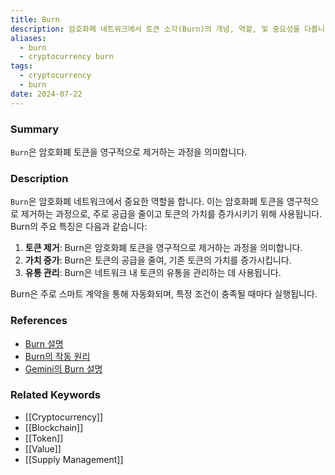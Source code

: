 ```yaml
---
title: Burn
description: 암호화폐 네트워크에서 토큰 소각(Burn)의 개념, 역할, 및 중요성을 다룹니다.
aliases:
  - burn
  - cryptocurrency burn
tags:
  - cryptocurrency
  - burn
date: 2024-07-22
---
```

### Summary

`Burn`은 암호화폐 토큰을 영구적으로 제거하는 과정을 의미합니다.

### Description

`Burn`은 암호화폐 네트워크에서 중요한 역할을 합니다. 이는 암호화폐 토큰을 영구적으로 제거하는 과정으로, 주로 공급을 줄이고 토큰의 가치를 증가시키기 위해 사용됩니다. Burn의 주요 특징은 다음과 같습니다:

1. **토큰 제거**: Burn은 암호화폐 토큰을 영구적으로 제거하는 과정을 의미합니다.
2. **가치 증가**: Burn은 토큰의 공급을 줄여, 기존 토큰의 가치를 증가시킵니다.
3. **유통 관리**: Burn은 네트워크 내 토큰의 유통을 관리하는 데 사용됩니다.

Burn은 주로 스마트 계약을 통해 자동화되며, 특정 조건이 충족될 때마다 실행됩니다.

### References

- [Burn 설명](<https://en.wikipedia.org/wiki/Burn_(cryptocurrency)>)
- [Burn의 작동 원리](https://ethereum.org/en/glossary/#burn)
- [Gemini의 Burn 설명](https://www.gemini.com/cryptopedia/search?query=burn)

### Related Keywords

- [[Cryptocurrency]]
- [[Blockchain]]
- [[Token]]
- [[Value]]
- [[Supply Management]]
